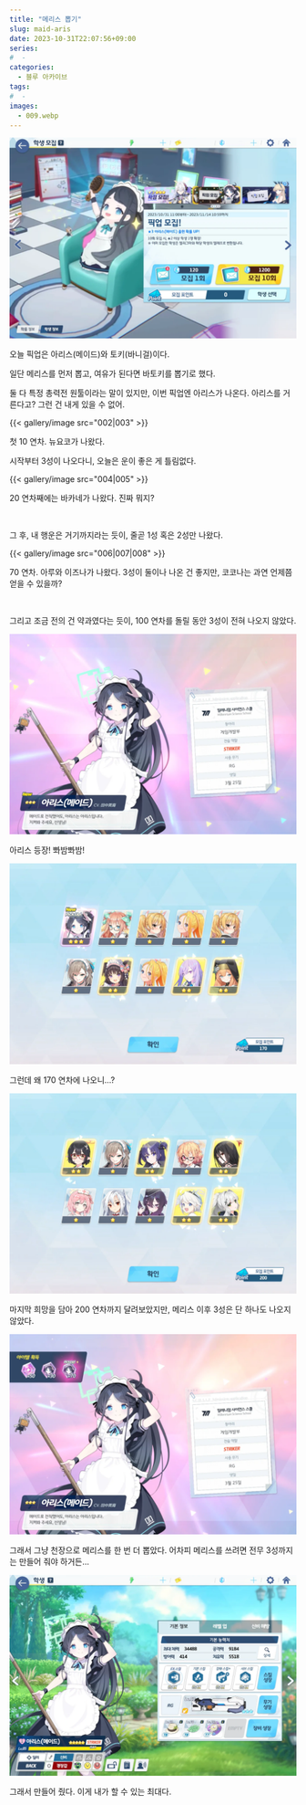 ```yaml
---
title: "메리스 뽑기"
slug: maid-aris
date: 2023-10-31T22:07:56+09:00
series:
#  - 
categories:
  - 블루 아카이브
tags:
#  - 
images:
  - 009.webp
---
```


![](001.webp)

오늘 픽업은 아리스(메이드)와 토키(바니걸)이다.

일단 메리스를 먼저 뽑고, 여유가 된다면 바토키를 뽑기로 했다.

둘 다 특정 총력전 원툴이라는 말이 있지만, 이번 픽업엔 아리스가 나온다. 아리스를 거른다고? 그런 건 내게 있을 수 없어.

{{< gallery/image src="002|003" >}}

첫 10 연차. 뉴요코가 나왔다.

시작부터 3성이 나오다니, 오늘은 운이 좋은 게 틀림없다.

{{< gallery/image src="004|005" >}}

20 연차째에는 바카네가 나왔다. 진짜 뭐지?

&nbsp;

그 후, 내 행운은 거기까지라는 듯이, 줄곧 1성 혹은 2성만 나왔다.

{{< gallery/image src="006|007|008" >}}

70 연차. 아루와 이즈나가 나왔다. 3성이 둘이나 나온 건 좋지만, 코코나는 과연 언제쯤 얻을 수 있을까?

&nbsp;

그리고 조금 전의 건 약과였다는 듯이, 100 연차를 돌릴 동안 3성이 전혀 나오지 않았다.

![](009.webp)

아리스 등장! 뽜밤뽜밤!

![](010.webp)

그런데 왜 170 연차에 나오니...?

![](011.webp)

마지막 희망을 담아 200 연차까지 달려보았지만, 메리스 이후 3성은 단 하나도 나오지 않았다.

![](012.webp)

그래서 그냥 천장으로 메리스를 한 번 더 뽑았다. 어차피 메리스를 쓰려면 전무 3성까지는 만들어 줘야 하거든...

![](013.webp)

그래서 만들어 줬다. 이게 내가 할 수 있는 최대다.
